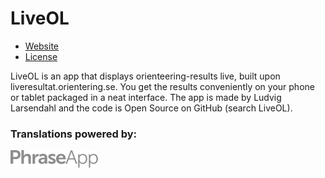 # LiveOL

* [Website](https://ghostops.nu/content/liveol/)
* [License](https://creativecommons.org/licenses/by/3.0/)

LiveOL is an app that displays orienteering-results live, built upon liveresultat.orientering.se.
You get the results conveniently on your phone or tablet packaged in a neat interface.
The app is made by Ludvig Larsendahl and the code is Open Source on GitHub (search LiveOL).

### Translations powered by:

<a href="https://phraseapp.com/">
    <img src="/assets/images/phraseapp.png" width="140" height="28">
</a>
